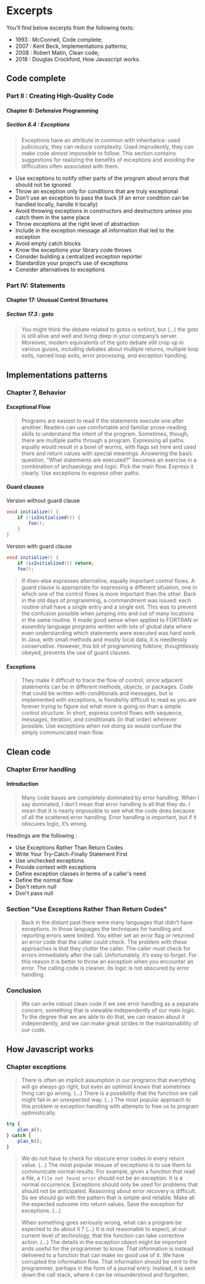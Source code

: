 # Excerpts

You'll find below excerpts from the following texts:

* 1993 : McConnell, Code complete;
* 2007 : Kent Beck, Implementations patterns;
* 2008 : Robert Matin, Clean code;
* 2018 : Douglas Crockford, How Javascript works.

## Code complete

### Part II : Creating High-Quality Code

#### Chapter 8: Defensive Programming

##### Section 8.4 :  Exceptions

> Exceptions have an attribute in common with inheritance: used judiciously, they can reduce complexity. Used imprudently, they can make code almost impossible to follow. This section contains suggestions for realizing the benefits of exceptions and avoiding the difficulties often associated with them.

* Use exceptions to notify other parts of the program about errors that should not be ignored
* Throw an exception only for conditions that are truly exceptional
* Don’t use an exception to pass the buck (if an error condition can be handled locally, handle it locally)
* Avoid throwing exceptions in constructors and destructors unless you catch them in the same place
* Throw exceptions at the right level of abstraction
* Include in the exception message all information that led to the exception
* Avoid empty catch blocks
* Know the exceptions your library code throws
* Consider building a centralized exception reporter
* Standardize your project’s use of exceptions
* Consider alternatives to exceptions

### Part IV: Statements

#### Chapter 17: Unusual Control Structures

##### Section 17.3 : goto

> You might think the debate related to gotos is extinct, but (...) the goto is still alive and well and living deep in your company’s server. Moreover, modern equivalents of the goto debate still crop up in various guises, including debates about multiple returns, multiple loop exits, named loop exits, error processing, and exception handling.

## Implementations patterns

### Chapter 7, Behavior

#### Exceptional Flow

> Programs are easiest to read if the statements execute one after another. Readers can use comfortable and familiar prose-reading skills to understand the intent of the program. Sometimes, though, there are multiple paths through a program. Expressing all paths equally would result in a bowl of worms, with flags set here and used there and return values with special meanings. Answering the basic question, “What statements are executed?” becomes an exercise in a combination of archaeology and logic. Pick the main flow. Express it clearly. Use exceptions to express other paths.

#### Guard clauses

Version without guard clause

```java
void initialize() {
    if (!isInitialized()) {
        foo();
    } 
}
```

Version with guard clause

```java
void initialize() {
    if (isInitialized()) return;
    foo();
```

> If-then-else expresses alternative, equally important control flows. A guard clause is appropriate for expressing a different situation, one in which one of the control flows is more important than the other. Back in the old days of programming, a commandment was issued: each routine shall have a single entry and a single exit. This was to prevent the confusion possible when jumping into and out of many locations in the same routine. It made good sense when applied to FORTRAN or assembly language programs written with lots of global data where even understanding which statements were executed was hard work. In Java, with small methods and mostly local data, it is needlessly conservative. However, this bit of programming folklore, thoughtlessly obeyed, prevents the use of guard clauses.

#### Exceptions

> They make it difficult to trace the flow of control, since adjacent statements can be in different methods, objects, or packages. Code that could be written with conditionals and messages, but is implemented with exceptions, is fiendishly difficult to read as you are forever trying to figure out what more is going on than a simple control structure. In short, express control flows with sequence, messages, iteration, and conditionals (in that order) wherever possible. Use exceptions when not doing so would confuse the simply communicated main flow.

## Clean code

### Chapter Error handling

#### Introduction

> Many code bases are completely dominated by error handling. When I say dominated, I don’t mean that error handling is all that they do. I mean that it is nearly impossible to see what the code does because of all the scattered error handling. Error handling is important, but if it obscures logic, it’s wrong.

Headings are the following :

* Use Exceptions Rather Than Return Codes
* Write Your Try-Catch-Finally Statement First
* Use unchecked exceptions
* Provide context with exceptions
* Define exception classes in terms of a caller's need
* Define the normal flow
* Don't return null
* Don't pass null

### Section "Use Exceptions Rather Than Return Codes"

> Back in the distant past there were many languages that didn’t have exceptions. In those languages the techniques for handling and reporting errors were limited. You either set an error flag or returned an error code that the caller could check. The problem with these approaches is that they clutter the caller. The caller must check for errors immediately after the call. Unfortunately, it’s easy to forget. For this reason it is better to throw an exception when you encounter an error. The calling code is cleaner. Its logic is not obscured by error handling.

### Conclusion

> We can write robust clean code if we see error handling as a separate concern, something that is viewable independently of our main logic. To the degree that we are able to do that, we can reason about it independently, and we can make great strides in the maintainability of our code.

## How Javascript works

### Chapter exceptions

> There is often an implicit assumption in our programs that everything will go always go right, but even an optimist knows that sometimes thing can go wrong. (...) There is a possibility that the function we call might fail in an unexpected way.  (...) The most popular approach to this problem is exception handling with attempts to free us to program optimistically.

```javascript
try {
    plan_a();
} catch {
    plan_b();
}
```

> We do not have to check for obscure error codes in every return value. (...)
> The most popular misuse of exceptions is to use them to communicate normal results. For example, given a function that read a file, a `file not found error` should not be an exception. It is a normal occurrence. Exceptions should only be used for problems that should not be anticipated.
> Reasoning about error recovery is difficult. So we should go with the pattern that is simple and reliable. Make all the expected outcome into return values. Save the exception for exceptions. (...)
>
> When something goes seriously wrong, what can a program be expected to do about it ? (...)
> It is not reasonable to expect, at our current level of technology, that the function can take corrective action. (...)
> The details in the exception object might be important ands useful for the programmer to know. That information is instead delivered to a function that can make no good use of it. We have corrupted the information flow. That information should be sent to the programmer, perhaps in the form of a journal entry. Instead, it is sent down the call stack, where it can be misunderstood and forgotten.

[//]: # (TODO: Ajouter le passage sur l'appelant qui ne sait pas quoi faire parce qu'il n'a pas le contexte.)

